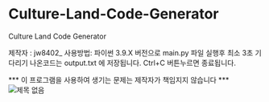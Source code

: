 # Culture-Land-Code-Generator
Culture Land Code Generator 


제작자 : jw8402_
사용방법: 파이썬 3.9.X 버전으로 main.py 파일 실행후 최소 3초 기다리기 나온코드는 output.txt 에 저장됩니다.  Ctrl+C 버튼누르면 종료됩니다.


*** 이 프로그램을 사용하여 생기는 문제는 제작자가 책임지지 않습니다 ***
![제목 없음](https://github.com/key0808/Culture-Land-Code-Generator/assets/93857376/e489566c-eb8d-4636-b3e9-417591709ed9)
